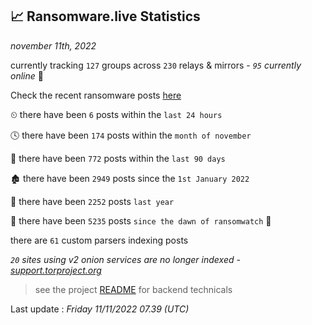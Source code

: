
## 📈 Ransomware.live Statistics
_november 11th, 2022_

currently tracking `127` groups across `230` relays & mirrors - _`95` currently online_ 📡

Check the recent ransomware posts [here](https://www.ransomware.live/#/recentposts)


⏲ there have been `6` posts within the `last 24 hours`

🕓 there have been `174` posts within the `month of november`

📅 there have been `772` posts within the `last 90 days`

🏚 there have been `2949` posts since the `1st January 2022`

🚀 there have been `2252` posts `last year`

🦕 there have been `5235` posts `since the dawn of ransomwatch` 🐣

there are `61` custom parsers indexing posts

_`20` sites using v2 onion services are no longer indexed - [support.torproject.org](https://support.torproject.org/onionservices/v2-deprecation/)_

> see the project [README](https://github.com/jmousqueton/ransomwatch#readme) for backend technicals



Last update : _Friday 11/11/2022 07.39 (UTC)_

